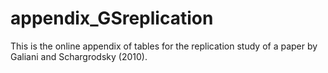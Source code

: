 # appendix_GSreplication
This is the online appendix of tables for the replication study of a paper by Galiani and Schargrodsky (2010).
